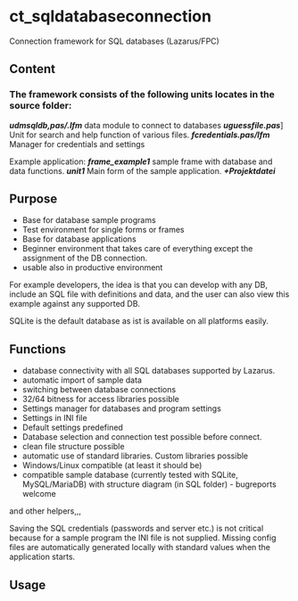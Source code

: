 # ct_sqldatabaseconnection
Connection framework for SQL databases (Lazarus/FPC)
## Content

### The framework consists of the following units locates in the **source** folder:
***udmsqldb,pas/.lfm*** data module to connect to databases
***uguessfile.pas***] Unit for search and help function of various files.
***fcredentials.pas/lfm*** Manager for credentials and settings


Example application:
***frame_example1*** sample frame with database and data functions.
***unit1*** Main form of the sample application.
***+Projektdatei***

## Purpose
<ul>
<li>Base for database sample programs
<li>Test environment for single forms or frames
<li>Base for database applications
<li>Beginner environment that takes care of everything except the assignment of the DB connection.
<li>usable also in productive environment
</ul>

For example developers, the idea is that you can develop with any DB, include an SQL file with definitions and data, and the user can also view this example against any supported DB.

SQLite is the default database as ist is available on all platforms easily.

## Functions
<ul>
<li>database connectivity with all SQL databases supported by Lazarus.
<li>automatic import of sample data
<li>switching between database connections
<li>32/64 bitness for access libraries possible
<li>Settings manager for databases and program settings
<li>Settings in INI file
<li>Default settings predefined
<li>Database selection and connection test possible before connect.
<li>clean file structure possible
<li>automatic use of standard libraries. Custom libraries possible
<li>Windows/Linux compatible (at least it should be)
<li>compatible sample database (currently tested with SQLite, MySQL/MariaDB) with structure diagram (in SQL folder) - bugreports welcome
</ul>

and other helpers,,,

Saving the SQL credentials (passwords and server etc.) is not critical because for a sample program the INI file is not supplied.
Missing config files are automatically generated locally with standard values when the application starts.


## Usage

